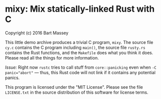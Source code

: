 # mixy: Mix statically-linked Rust with C
Copyright (c) 2016 Bart Massey

This little demo archive produces a trivial C program,
`mixy`. The source file `cy.c` contains the C program
including `main()`, the source file `rusty.rs` contains the
Rust functions, and the `Makefile` does what you think it
does. Please read all the things for more information.

*Issue:* Right now `rustc` tries to call stuff from
`core::panicking` even when `-C panic="abort"` —
thus, this Rust code will not link if it contains any
potential panics.

This program is licensed under the "MIT License".  Please
see the file `LICENSE.txt` in the source distribution of this
software for license terms.
